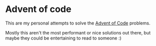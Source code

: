 # Advent of code

This are my personal attempts to solve the [Advent of Code](https://adventofcode.com/) problems.

Mostly this aren't the most performant or nice solutions out there, but maybe they could be entertaining to read to someone :)
